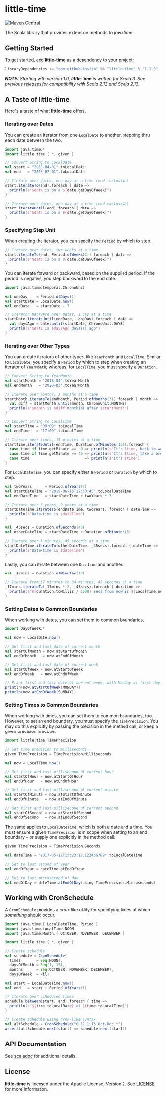 # little-time

[![Maven Central](https://img.shields.io/maven-central/v/com.github.losizm/little-time_3.svg?label=Maven%20Central)](https://search.maven.org/search?q=g:%22com.github.losizm%22%20AND%20a:%22little-time_3%22)

The Scala library that provides extension methods to _java.time_.

## Getting Started

To get started, add **little-time** as a dependency to your project:

```scala
libraryDependencies += "com.github.losizm" %% "little-time" % "1.1.0"
```

_**NOTE:** Starting with version 1.0, **little-time** is written for Scala 3. See
previous releases for compatibility with Scala 2.12 and Scala 2.13._

## A Taste of little-time

Here's a taste of what **little-time** offers.

### Iterating over Dates

You can create an iterator from one `LocalDate` to another, stepping thru each
date between the two.

```scala
import java.time.*
import little.time.{ *, given }

// Convert String to LocalDate
val start = "2018-04-01".toLocalDate
val end   = "2018-07-01".toLocalDate

// Iterate over dates, one day at a time (end inclusive)
start.iterateTo(end).foreach { date =>
  println(s"$date is on a ${date.getDayOfWeek}")
}

// Iterate over dates, one day at a time (end exclusive)
start.iterateUntil(end).foreach { date =>
  println(s"$date is on a ${date.getDayOfWeek}")
}
```

### Specifying Step Unit

When creating the iterator, you can specify the `Period` by which to step.

```scala
// Iterate over dates, two weeks at a time
start.iterateTo(end, Period.ofWeeks(2)) foreach { date =>
  println(s"$date is on a ${date.getDayOfWeek}")
}
```

You can iterate forward or backward, based on the supplied period. If the period
is negative, you step backward to the end date.

```scala
import java.time.temporal.ChronoUnit

val oneDay    = Period.ofDays(1)
val startDate = LocalDate.now()
val endDate   = startDate - 7

// Iterator backward over dates, 1 day at a time
startDate.iterateUntil(endDate, -oneDay).foreach { date =>
  val daysAgo = date.until(startDate, ChronoUnit.DAYS)
  println(s"$date is $daysAgo days(s) ago")
}
```

### Iterating over Other Types

You can create iterators of other types, like `YearMonth` and `LocalTime`.
Similar to `LocalDate`, you specify a `Period` by which to step when creating an
iterator of `YearMonth`; whereas, for `LocalTime`, you must specify a `Duration`.

```scala
// Convert String to YearMonth
val startMonth = "2018-04".toYearMonth
val endMonth   = "2020-03".toYearMonth

// Iterate over months, 3 months at a time
startMonth.iterateTo(endMonth, Period.ofMonths(3)).foreach { month =>
  val diff = startMonth.until(month, ChronoUnit.MONTHS)
  println(s"$month is $diff month(s) after $startMonth")
}

// Convert String to LocalTime
val startTime = "09:00".toLocalTime
val endTime   = "17:00".toLocalTime

// Iterate over times, 15 minutes at a time
startTime.iterateUntil(endTime, Duration.ofMinutes(15)).foreach {
  case time if time.getMinute ==  0 => println(s"It's $time, back to work")
  case time if time.getMinute == 45 => println(s"It's $time, take a break")
  case time                         => println(s"It's $time")
}
```

For `LocalDateTime`, you can specify either a `Period` or `Duration` by which to step.

```scala
val twoYears      = Period.ofYears(2)
val startDateTime = "2019-06-15T12:30:45".toLocalDateTime
val endDateTime   = startDateTime + twoYears * 3

// Iterate over 6 years, 2 years at a time
startDateTime.iterateTo(endDateTime, twoYears).foreach { dateTime =>
  println(s"Date-time is $dateTime")
}

val _45secs = Duration.ofSeconds(45)
val otherDateTime = startDateTime + Duration.ofMinutes(3)

// Iterate over 3 minutes, 45 seconds at a time
startDateTime.iterateTo(otherDateTime, _45secs).foreach { dateTime =>
  println(s"Date-time is $dateTime")
}
```

Lastly, you can iterate between one `Duration` and another.

```scala
val _17mins = Duration.ofMinutes(17)

// Iterate from 17 minutes to 34 minutes, 45 seconds at a time
_17mins.iterateTo(_17mins * 2, _45secs).foreach { duration =>
  println(s"${duration.toMillis / 1000} secs from now is ${LocalTime.now() + duration}")
}
```

### Setting Dates to Common Boundaries

When working with dates, you can set them to common boundaries.

```scala
import DayOfWeek.*

val now = LocalDate.now()

// Get first and last date of current month
val startOfMonth = now.atStartOfMonth
val endOfMonth   = now.atEndOfMonth

// Get first and last date of current week
val startOfWeek = now.atStartOfWeek
val endOfWeek   = now.atEndOfWeek

// Print first and last date of current week, with Monday as first day of week
println(now.atStartOfWeek(MONDAY))
println(now.atEndOfWeek(SUNDAY))
```

### Setting Times to Common Boundaries

When working with times, you can set them to common boundaries, too. However,
to set an end boundary, you must specify the `TimePrecision`. You may do this
explicitly by passing the precision in the method call, or keep a given
precision in scope.

```scala
import little.time.TimePrecision

// Set time precision to milliseconds
given TimePrecision = TimePrecision.Milliseconds

val now = LocalTime.now()

// Get first and last millisecond of current hour
val startOfHour = now.atStartOfHour
val endOfHour   = now.atEndOfHour

// Get first and last millisecond of current minute
val startOfMinute = now.atStartOfMinute
val endOfMinute   = now.atEndOfMinute

// Get first and last millisecond of current second
val startOfSecond = now.atStartOfSecond
val endOfSecond   = now.atEndOfSecond
```

The same applies to `LocalDateTime`, which is both a date and a time. You must
ensure a given `TimePrecision` is in scope when setting to an end boundary
&ndash; or supply one explicitly in the method call.

```scala
given TimePrecision = TimePrecision.Seconds

val dateTime = "2017-05-12T15:23:17.123456789".toLocalDateTime

// Set to last second of year
val endOfYear = dateTime.atEndOfYear

// Set to last microsecond of day
val endOfDay = dateTime.atEndOfDay(using TimePrecision.Microseconds)
```

## Working with CronSchedule

A `CronSchedule` provides a _cron_-like utility for specifying times at which
_something_ should occur.

```scala
import java.time.{ LocalDateTime, Period }
import java.time.LocalTime.NOON
import java.time.Month.{ OCTOBER, NOVEMBER, DECEMBER }

import little.time.{ *, given }

// Create schedule
val schedule = CronSchedule(
  times       = Seq(NOON),
  daysOfMonth = Seq(1, 15),
  months      = Seq(OCTOBER, NOVEMBER, DECEMBER),
  daysOfWeek  = Nil)

val start = LocalDateTime.now()
val end   = start + Period.ofYears(1)

// Iterate over scheduled times
schedule.between(start, end).foreach { time =>
  println(s"${time.toLocalDate} at ${time.toLocalTime}")
}

// Create schedule using cron-like syntax
val altSchedule = CronSchedule("0 12 1,15 Oct-Dec *")
assert(altSchedule.next(start) == schedule.next(start))
```

## API Documentation

See [scaladoc](https://losizm.github.io/little-time/latest/api/little/time.html)
for additional details.

## License
**little-time** is licensed under the Apache License, Version 2. See [LICENSE](LICENSE)
for more information.
